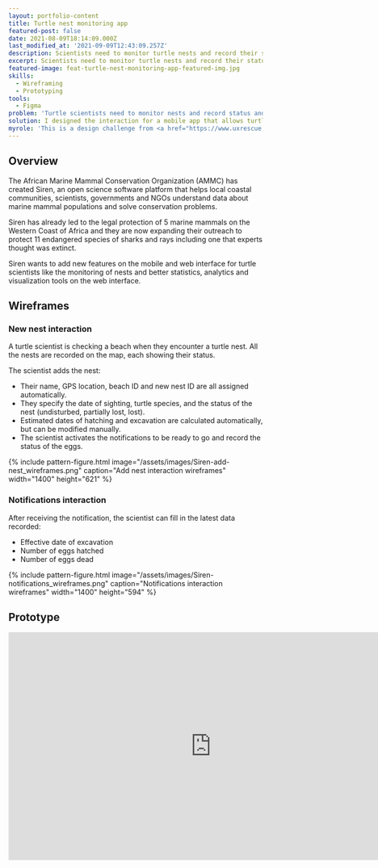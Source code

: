 ```yaml
---
layout: portfolio-content
title: Turtle nest monitoring app
featured-post: false
date: 2021-08-09T18:14:09.000Z
last_modified_at: '2021-09-09T12:43:09.257Z'
description: Scientists need to monitor turtle nests and record their status to measure the effectiveness of strategies to protect the aquatic megafauna and their habitats.
excerpt: Scientists need to monitor turtle nests and record their status to measure the effectiveness of strategies to protect the aquatic megafauna and their habitats.
featured-image: feat-turtle-nest-monitoring-app-featured-img.jpg
skills:
  - Wireframing
  - Prototyping
tools:
  - Figma
problem: 'Turtle scientists need to monitor nests and record status and number of hatchings so that they can measure the effectiveness of <a href="https://www.ammco.org" target="_blank" rel="noopener">AMMC</a> strategies to protect the aquatic megafauna and their habitats.'
solution: I designed the interaction for a mobile app that allows turtle scientists to record new turtle nests and receive notifications when they’re ready to hatch. This would help scientists checking how many eggs have hatched and how many have not.
myrole: 'This is a design challenge from <a href="https://www.uxrescue.org/" target="_blank" rel="noopener">UX Rescue</a>. Based on a definition of the user group, their needs, user stories, and the data recorded, I proposed wireframes and a live prototype.'
---
```

## Overview

The African Marine Mammal Conservation Organization (AMMC) has created Siren, an open science software platform that helps local coastal communities, scientists, governments and NGOs understand data about marine mammal populations and solve conservation problems.

Siren has already led to the legal protection of 5 marine mammals on the Western Coast of Africa and they are now expanding their outreach to protect 11 endangered species of sharks and rays including one that experts thought was extinct.

Siren wants to add new features on the mobile and web interface for turtle scientists like the monitoring of nests and better statistics, analytics and visualization tools on the web interface.

## Wireframes

### New nest interaction

A turtle scientist is checking a beach when they encounter a turtle nest. All the nests are recorded on the map, each showing their status.

The scientist adds the nest:

<ul class="smd-ul">
<li>Their name, GPS location, beach ID and new nest ID are all assigned automatically.</li>
<li>They specify the date of sighting, turtle species, and the status of the nest (undisturbed, partially lost, lost).</li>
<li>Estimated dates of hatching and excavation are calculated automatically, but can be modified manually.</li>
<li>The scientist activates the notifications to be ready to go and record the status of the eggs.</li>
</ul>

{% include pattern-figure.html image="/assets/images/Siren-add-nest_wireframes.png" caption="Add nest interaction wireframes" width="1400" height="621" %}

### Notifications interaction

After receiving the notification, the scientist can fill in the latest data recorded:

<ul class="smd-ul">
<li>Effective date of excavation</li>
<li>Number of eggs hatched</li>
<li>Number of eggs dead</li>
</ul>

{% include pattern-figure.html image="/assets/images/Siren-notifications_wireframes.png" caption="Notifications interaction wireframes" width="1400" height="594" %}

## Prototype

<div class="iframe-container"><iframe loading="lazy" style="border: 1px solid rgba(0, 0, 0, 0.1);" width="800" height="450" src="https://www.figma.com/embed?embed_host=share&amp;url=https%3A%2F%2Fwww.figma.com%2Fproto%2FpNyDsJ0tQXauivuJeXJDc3%2FSIREN-Mobile-application-%E2%80%93-Exercise%3Fnode-id%3D2%253A2" allowfullscreen=""></iframe></div>
